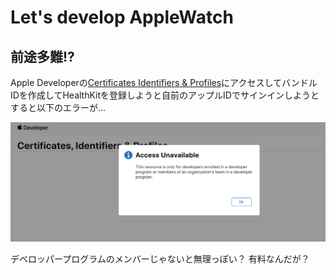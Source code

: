 # Let's develop AppleWatch


## 前途多難!?

Apple Developerの[Certificates Identifiers & Profiles](https://developer.apple.com/account/ios/certificate/certificateList.action)にアクセスしてバンドルIDを作成してHealthKitを登録しようと自前のアップルIDでサインインしようとすると以下のエラーが...

![accessUnavailable](images/%20accessUnavailable.png)

デベロッパープログラムのメンバーじゃないと無理っぽい？
有料なんだが？
